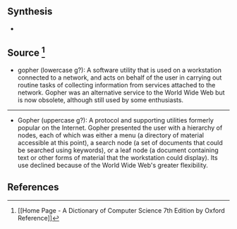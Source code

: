 ## Synthesis
- 
## Source [^1]
- gopher (lowercase g?): A software utility that is used on a workstation connected to a network, and acts on behalf of the user in carrying out routine tasks of collecting information from services attached to the network. Gopher was an alternative service to the World Wide Web but is now obsolete, although still used by some enthusiasts.
---
- Gopher (uppercase g?): A protocol and supporting utilities formerly popular on the Internet. Gopher presented the user with a hierarchy of nodes, each of which was either a menu (a directory of material accessible at this point), a search node (a set of documents that could be searched using keywords), or a leaf node (a document containing text or other forms of material that the workstation could display). Its use declined because of the World Wide Web's greater flexibility.
## References

[^1]: [[Home Page - A Dictionary of Computer Science 7th Edition by Oxford Reference]]